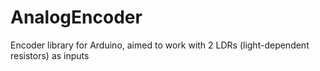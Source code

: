 # AnalogEncoder
Encoder library for Arduino, aimed to work with 2 LDRs (light-dependent resistors) as inputs
